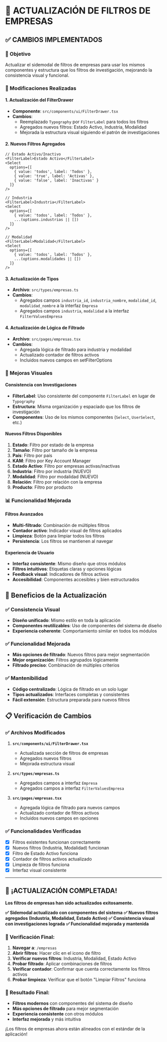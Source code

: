 # 🔧 ACTUALIZACIÓN DE FILTROS DE EMPRESAS

## ✅ CAMBIOS IMPLEMENTADOS

### 🎯 Objetivo
Actualizar el sidemodal de filtros de empresas para usar los mismos componentes y estructura que los filtros de investigación, mejorando la consistencia visual y funcional.

### 🔧 Modificaciones Realizadas

#### **1. Actualización del FilterDrawer**
- **Componente**: `src/components/ui/FilterDrawer.tsx`
- **Cambios**:
  - Reemplazado `Typography` por `FilterLabel` para todos los filtros
  - Agregados nuevos filtros: Estado Activo, Industria, Modalidad
  - Mejorada la estructura visual siguiendo el patrón de investigaciones

#### **2. Nuevos Filtros Agregados**
```tsx
// Estado Activo/Inactivo
<FilterLabel>Estado Activo</FilterLabel>
<Select
  options={[
    { value: 'todos', label: 'Todos' },
    { value: 'true', label: 'Activas' },
    { value: 'false', label: 'Inactivas' }
  ]}
/>

// Industria
<FilterLabel>Industria</FilterLabel>
<Select
  options={[
    { value: 'todos', label: 'Todos' },
    ...(options.industrias || [])
  ]}
/>

// Modalidad
<FilterLabel>Modalidad</FilterLabel>
<Select
  options={[
    { value: 'todos', label: 'Todos' },
    ...(options.modalidades || [])
  ]}
/>
```

#### **3. Actualización de Tipos**
- **Archivo**: `src/types/empresas.ts`
- **Cambios**:
  - Agregados campos `industria_id`, `industria_nombre`, `modalidad_id`, `modalidad_nombre` a la interfaz `Empresa`
  - Agregados campos `industria`, `modalidad` a la interfaz `FilterValuesEmpresa`

#### **4. Actualización de Lógica de Filtrado**
- **Archivo**: `src/pages/empresas.tsx`
- **Cambios**:
  - Agregada lógica de filtrado para industria y modalidad
  - Actualizado contador de filtros activos
  - Incluidos nuevos campos en setFilterOptions

### 🎨 Mejoras Visuales

#### **Consistencia con Investigaciones**
- **FilterLabel**: Uso consistente del componente `FilterLabel` en lugar de `Typography`
- **Estructura**: Misma organización y espaciado que los filtros de investigación
- **Componentes**: Uso de los mismos componentes (`Select`, `UserSelect`, etc.)

#### **Nuevos Filtros Disponibles**
1. **Estado**: Filtro por estado de la empresa
2. **Tamaño**: Filtro por tamaño de la empresa
3. **País**: Filtro por país
4. **KAM**: Filtro por Key Account Manager
5. **Estado Activo**: Filtro por empresas activas/inactivas
6. **Industria**: Filtro por industria (NUEVO)
7. **Modalidad**: Filtro por modalidad (NUEVO)
8. **Relación**: Filtro por relación con la empresa
9. **Producto**: Filtro por producto

### 📊 Funcionalidad Mejorada

#### **Filtros Avanzados**
- **Multi-filtrado**: Combinación de múltiples filtros
- **Contador activo**: Indicador visual de filtros aplicados
- **Limpieza**: Botón para limpiar todos los filtros
- **Persistencia**: Los filtros se mantienen al navegar

#### **Experiencia de Usuario**
- **Interfaz consistente**: Mismo diseño que otros módulos
- **Filtros intuitivos**: Etiquetas claras y opciones lógicas
- **Feedback visual**: Indicadores de filtros activos
- **Accesibilidad**: Componentes accesibles y bien estructurados

## 🚀 Beneficios de la Actualización

### ✅ Consistencia Visual
- **Diseño unificado**: Mismo estilo en toda la aplicación
- **Componentes reutilizables**: Uso de componentes del sistema de diseño
- **Experiencia coherente**: Comportamiento similar en todos los módulos

### ✅ Funcionalidad Mejorada
- **Más opciones de filtrado**: Nuevos filtros para mejor segmentación
- **Mejor organización**: Filtros agrupados lógicamente
- **Filtrado preciso**: Combinación de múltiples criterios

### ✅ Mantenibilidad
- **Código centralizado**: Lógica de filtrado en un solo lugar
- **Tipos actualizados**: Interfaces completas y consistentes
- **Fácil extensión**: Estructura preparada para nuevos filtros

## 📋 Verificación de Cambios

### ✅ Archivos Modificados
1. **`src/components/ui/FilterDrawer.tsx`**
   - Actualizada sección de filtros de empresas
   - Agregados nuevos filtros
   - Mejorada estructura visual

2. **`src/types/empresas.ts`**
   - Agregados campos a interfaz `Empresa`
   - Agregados campos a interfaz `FilterValuesEmpresa`

3. **`src/pages/empresas.tsx`**
   - Agregada lógica de filtrado para nuevos campos
   - Actualizado contador de filtros activos
   - Incluidos nuevos campos en opciones

### ✅ Funcionalidades Verificadas
- [x] Filtros existentes funcionan correctamente
- [x] Nuevos filtros (Industria, Modalidad) funcionan
- [x] Filtro de Estado Activo funciona
- [x] Contador de filtros activos actualizado
- [x] Limpieza de filtros funciona
- [x] Interfaz visual consistente

---

## 🎯 ¡ACTUALIZACIÓN COMPLETADA!

**Los filtros de empresas han sido actualizados exitosamente.**

**✅ Sidemodal actualizado con componentes del sistema**
**✅ Nuevos filtros agregados (Industria, Modalidad, Estado Activo)**
**✅ Consistencia visual con investigaciones lograda**
**✅ Funcionalidad mejorada y mantenida**

### 📍 Verificación Final:
1. **Navegar a**: `/empresas`
2. **Abrir filtros**: Hacer clic en el icono de filtro
3. **Verificar nuevos filtros**: Industria, Modalidad, Estado Activo
4. **Probar filtrado**: Aplicar combinaciones de filtros
5. **Verificar contador**: Confirmar que cuenta correctamente los filtros activos
6. **Probar limpieza**: Verificar que el botón "Limpiar Filtros" funciona

### 🚀 Resultado Final:
- **Filtros modernos** con componentes del sistema de diseño
- **Más opciones de filtrado** para mejor segmentación
- **Experiencia consistente** con otros módulos
- **Interfaz mejorada** y más intuitiva

¡Los filtros de empresas ahora están alineados con el estándar de la aplicación!
